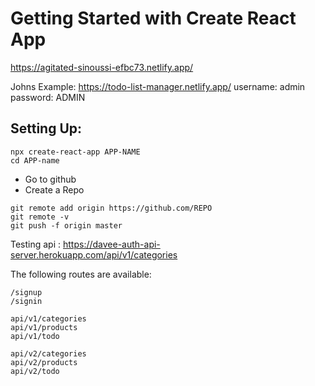 # Getting Started with Create React App

https://agitated-sinoussi-efbc73.netlify.app/

Johns Example:
https://todo-list-manager.netlify.app/
username: admin
password: ADMIN

## Setting Up:

```
npx create-react-app APP-NAME
cd APP-name
```

- Go to github
- Create a Repo

```
git remote add origin https://github.com/REPO
git remote -v
git push -f origin master
```

Testing api : https://davee-auth-api-server.herokuapp.com/api/v1/categories

The following routes are available:

```
/signup
/signin

api/v1/categories
api/v1/products
api/v1/todo

api/v2/categories
api/v2/products
api/v2/todo
```
